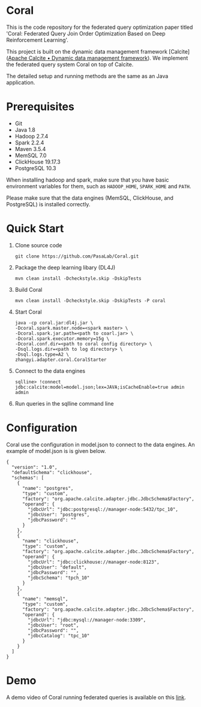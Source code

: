 # Coral
This is the code repository for the federated query optimization paper titled 'Coral: Federated Query Join Order Optimization Based on Deep Reinforcement Learning'.

This project is built on the dynamic data management framework [Calcite]([Apache Calcite • Dynamic data management framework](https://calcite.apache.org/)). We implement the federated query system Coral on top of Calcite.

The detailed setup and running methods are the same as an Java application.

# Prerequisites

- Git
- Java 1.8
- Hadoop 2.7.4
- Spark 2.2.4
- Maven 3.5.4
- MemSQL 7.0
- ClickHouse 19.17.3
- PostgreSQL 10.3

When installing hadoop and spark, make sure that you have basic environment variables for them, such as `HADOOP_HOME`, `SPARK_HOME` and `PATH`.

Please make sure that the data engines (MemSQL, ClickHouse, and PostgreSQL) is installed correctly.

# Quick Start

1. Clone source code

   ```
   git clone https://github.com/PasaLab/Coral.git
   ```

2. Package the deep learning libary (DL4J)

   ```
   mvn clean install -Dcheckstyle.skip -DskipTests 
   ```

3. Build Coral

   ```
   mvn clean install -Dcheckstyle.skip -DskipTests -P coral
   ```

4. Start Coral

   ```
   java -cp coral.jar:dl4j.jar \
   -Dcoral.spark.master.node=<spark master> \
   -Dcoral.spark.jar.path=<path to coarl.jar> \
   -Dcoral.spark.executor.memory=15g \
   -Dcoral.conf.dir=<path to coral config directory> \
   -Dsql.logs.dir=<path to log directory> \
   -Dsql.logs.type=A2 \
   zhangyi.adapter.coral.CoralStarter
   ```

5. Connect to the data engines

   ```
   sqlline> !connect jdbc:calcite:model=model.json;lex=JAVA;isCacheEnable=true admin admin
   ```

6. Run queries in the sqlline command line

# Configuration

Coral use the configuration in model.json to connect to the data engines. An example of model.json is  is given below.

```
{
  "version": "1.0",
  "defaultSchema": "clickhouse",
  "schemas": [
    {
      "name": "postgres",
      "type": "custom",
      "factory": "org.apache.calcite.adapter.jdbc.JdbcSchema$Factory",
      "operand": {
        "jdbcUrl": "jdbc:postgresql://manager-node:5432/tpc_10",
        "jdbcUser": "postgres",
        "jdbcPassword": ""
      }
    },
    {
      "name": "clickhouse",
      "type": "custom",
      "factory": "org.apache.calcite.adapter.jdbc.JdbcSchema$Factory",
      "operand": {
        "jdbcUrl": "jdbc:clickhouse://manager-node:8123",
        "jdbcUser": "default",
        "jdbcPassword": "",
        "jdbcSchema": "tpch_10"
      }
    },
    {
      "name": "memsql",
      "type": "custom",
      "factory": "org.apache.calcite.adapter.jdbc.JdbcSchema$Factory",
      "operand": {
        "jdbcUrl": "jdbc:mysql://manager-node:3309",
        "jdbcUser": "root",
        "jdbcPassword": "",
        "jdbcCatalog": "tpc_10"
      }
    }
  ]
}
```

# Demo

A demo video of Coral running federated queries is available on this [link](https://www.bilibili.com/video/BV1UU4y1t7wb/).

